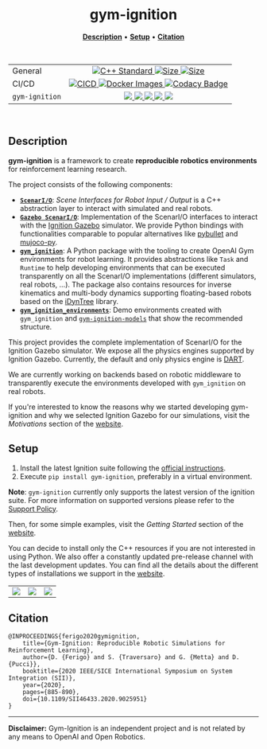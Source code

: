 <p align="center">
<h1 align="center">gym-ignition</h1>
</p>

<p align="center">
<b><a href="https://github.com/robotology/gym-ignition#description">Description</a></b>
•
<b><a href="https://github.com/robotology/gym-ignition#setup">Setup</a></b>
•
<b><a href="https://github.com/robotology/gym-ignition#citation">Citation</a></b>
</p>

<div align="center">
<p><br/></p>
<table>
    <tbody>
         <tr>
            <td align="left">General</td>
            <td align="center">
                <a href="https://isocpp.org">
                <img src="https://img.shields.io/badge/standard-C++17-blue.svg?style=flat&logo=c%2B%2B" alt="C++ Standard" />
                </a>
                <a href="https://github.com/robotology/gym-ignition">
                <img src="https://img.shields.io/github/languages/code-size/robotology/gym-ignition.svg" alt="Size" />
                </a>
                <a href="https://github.com/robotology/gym-ignition/blob/master/LICENSE">
                <img src="https://img.shields.io/badge/license-LGPL-19c2d8.svg" alt="Size" />
                </a>
            </td>
        </tr> 
         <tr>
            <td align="left">CI/CD</td>
            <td align="center">
                <a href="https://github.com/robotology/gym-ignition/actions">
                <img src="https://github.com/robotology/gym-ignition/workflows/CI/CD/badge.svg" alt="CICD" />
                </a>
                <a href="https://github.com/robotology/gym-ignition/actions">
                <img src="https://github.com/robotology/gym-ignition/workflows/Docker%20Images/badge.svg" alt="Docker Images" />
                </a>
                <a href="https://www.codacy.com/gh/robotology/gym-ignition/dashboard?utm_source=github.com&amp;utm_medium=referral&amp;utm_content=robotology/gym-ignition&amp;utm_campaign=Badge_Grade">
                <img src="https://api.codacy.com/project/badge/Grade/5536b05f8be94483b64ee883e7170a39" alt="Codacy Badge" />
                </a>
            </td>
        </tr>   
        <tr>
            <td align="left"><code>gym-ignition</code></td>
            <td align="center">
                <a href="https://pypi.org/project/gym-ignition/">
                <img src="https://img.shields.io/pypi/v/gym-ignition.svg" />
                </a>
                <a href="https://pypi.org/project/gym-ignition/">
                <img src="https://img.shields.io/pypi/pyversions/gym-ignition.svg" />
                </a>
                <a href="https://pypi.org/project/gym-ignition/">
                <img src="https://img.shields.io/pypi/status/gym-ignition.svg" />
                </a>
                <a href="https://pypi.org/project/gym-ignition/">
                <img src="https://img.shields.io/pypi/format/gym-ignition.svg" />
                </a>
                <a href="https://pypi.org/project/gym-ignition/">
                <img src="https://img.shields.io/pypi/l/gym-ignition.svg" />
                </a>
            </td>
        </tr>
    </tbody>
</table>
<p><br/></p>
</div>

## Description

**gym-ignition** is a framework to create **reproducible robotics environments** for reinforcement learning research.

The project consists of the following components:

- [**`ScenarI/O`**](cpp/scenario/core): 
  *Scene Interfaces for Robot Input / Output* is a C++ abstraction layer to interact with simulated and real robots.
- [**`Gazebo ScenarI/O`**](cpp/scenario/gazebo): 
  Implementation of the ScenarI/O interfaces to interact with the [Ignition Gazebo](https://ignitionrobotics.org) simulator. 
  We provide Python bindings with functionalities comparable to popular alternatives like 
  [pybullet](https://github.com/bulletphysics/bullet3) and [mujoco-py](https://github.com/openai/mujoco-py).
- [**`gym_ignition`**](python/gym_ignition): 
  A Python package with the tooling to create OpenAI Gym environments for robot learning. 
  It provides abstractions like `Task` and `Runtime` to help developing environments that can be executed transparently 
  on all the ScenarI/O implementations (different simulators, real robots, ...).
  The package also contains resources for inverse kinematics and multi-body dynamics supporting floating-based robots
  based on the [iDynTree](https://github.com/robotology/idyntree) library.
- [**`gym_ignition_environments`**](python/gym_ignition_environments):
  Demo environments created with `gym_ignition` and [`gym-ignition-models`](https://github.com/dic-iit/gym-ignition-models) 
  that show the recommended structure.
  
This project provides the complete implementation of ScenarI/O for the Ignition Gazebo simulator.
We expose all the physics engines supported by Ignition Gazebo.
Currently, the default and only physics engine is [DART](https://github.com/dartsim/dart).

We are currently working on backends based on robotic middleware to transparently execute the environments developed 
with `gym_ignition` on real robots.

If you're interested to know the reasons why we started developing gym-ignition and why we selected Ignition Gazebo for
our simulations, visit the _Motivations_ section of the [website](https://robotology.github.io/gym-ignition). 

## Setup

1. Install the latest Ignition suite following the [official instructions](https://ignitionrobotics.org/docs/dome).
1. Execute `pip install gym-ignition`, preferably in a virtual environment.

**Note**: `gym-ignition` currently only supports the latest version of the ignition suite. For more information on supported versions please refer to the [Support Policy](https://robotology.github.io/gym-ignition/master/installation/support_policy.html).


Then, for some simple examples, visit the _Getting Started_ section of the [website](https://robotology.github.io/gym-ignition).

You can decide to install only the C++ resources if you are not interested in using Python.
We also offer a constantly updated pre-release channel with the last development updates.
You can find all the details about the different types of installations we support in the [website](https://robotology.github.io/gym-ignition).

||||
|:---:|:---:|:---:|
| ![](https://user-images.githubusercontent.com/469199/99262383-321fb200-281e-11eb-89cc-cc31f590daa3.png) | ![](https://user-images.githubusercontent.com/469199/99263111-0cdf7380-281f-11eb-9cfe-338b2aae0503.png) | ![](https://user-images.githubusercontent.com/469199/99262746-9e021a80-281e-11eb-9df1-d70134b0801a.png) |

## Citation

```
@INPROCEEDINGS{ferigo2020gymignition,
    title={Gym-Ignition: Reproducible Robotic Simulations for Reinforcement Learning},
    author={D. {Ferigo} and S. {Traversaro} and G. {Metta} and D. {Pucci}},
    booktitle={2020 IEEE/SICE International Symposium on System Integration (SII)},
    year={2020},
    pages={885-890},
    doi={10.1109/SII46433.2020.9025951}
} 
```

---

**Disclaimer:** Gym-Ignition is an independent project and is not related by any means to OpenAI and Open Robotics.
